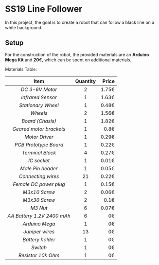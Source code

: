 # SS19 Line Follower
In this project, the goal is to create a robot that can follow a black line on a white background.

## Setup
For the construction of the robot, the provided materials are an **Arduino Mega Kit** and **20€**, which can be spent on additional materials.

Materials Table:

| Item          | Quantity      | Price |
| :-----------: |:-------------:| -----: |
| *DC 3-6V Motor* | 2 | 1.75€ |
| *Infrared Sensor* | 1 | 1.63€ |
| *Stationary Wheel* | 1 | 0.48€ |
| *Wheels* | 2 | 1.56€ |
| *Board (Chasis)* | 1 | 1.82€ |
| *Geared motor brackets* | 1 | 0.8€ |
| *Motor Driver* | 1 | 0.29€ |
| *PCB Prototype Board* | 1 | 0.22€ |
| *Terminal Block* | 4 | 0.27€ |
| *IC socket* | 1 | 0.01€ |
| *Male Pin header* | 1 | 0.05€ |
| *Connecting wires* | 21 | 0.22€ |
| *Female DC power plug* | 1 | 0.15€ |
| *M3x10 Screw* | 2 | 0.06€ |
| *M3x30 Screw* | 2 | 0.1€ |
| *M3 Nut* | 6 | 0.07€ |
| *AA Battery 1.2V 2400 mAh* | 6 | 0€ |
| *Arduino Mega* | 1 | 0€ |
| *Jumper wires* | 13 | 0€ |
| *Battery holder* | 1 | 0€ |
| *Switch* | 1 | 0€ |
| *Resistor 10k Ohm* | 1 | 0€ |